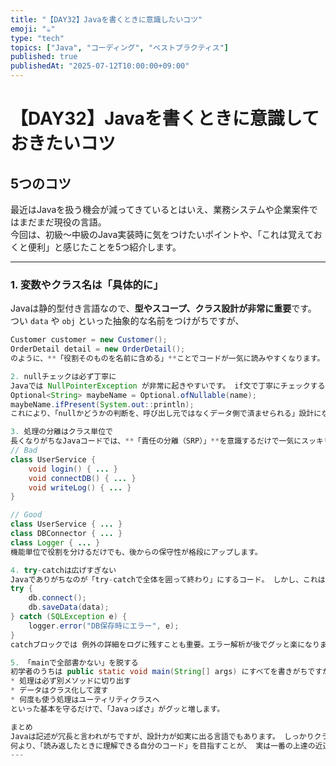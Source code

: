 ```yaml
---
title: "【DAY32】Javaを書くときに意識したいコツ"
emoji: "☕"
type: "tech"
topics: ["Java", "コーディング", "ベストプラクティス"]
published: true
publishedAt: "2025-07-12T10:00:00+09:00"
---
```



# 【DAY32】Javaを書くときに意識しておきたいコツ 
## 5つのコツ

最近はJavaを扱う機会が減ってきているとはいえ、業務システムや企業案件ではまだまだ現役の言語。  
今回は、初級〜中級のJava実装時に気をつけたいポイントや、「これは覚えておくと便利」と感じたことを5つ紹介します。

---

### 1. 変数やクラス名は「具体的に」

Javaは静的型付き言語なので、**型やスコープ、クラス設計が非常に重要**です。  
つい `data` や `obj` といった抽象的な名前をつけがちですが、  
```java
Customer customer = new Customer();
OrderDetail detail = new OrderDetail();
のように、**「役割そのものを名前に含める」**ことでコードが一気に読みやすくなります。 また、DTO（データ転送用オブジェクト）やVO（値オブジェクト）も命名を意識するだけで、可読性が大幅に変わります。

2. nullチェックは必ず丁寧に
Javaでは NullPointerException が非常に起きやすいです。 if文で丁寧にチェックするのはもちろん、最近は Optional を使うことでnullの扱いを明示的にできます。
Optional<String> maybeName = Optional.ofNullable(name);
maybeName.ifPresent(System.out::println);
これにより、「nullかどうかの判断を、呼び出し元ではなくデータ側で済ませられる」設計になります。

3. 処理の分離はクラス単位で
長くなりがちなJavaコードでは、**「責任の分離（SRP）」**を意識するだけで一気にスッキリします。 たとえば、ユーザー認証処理・DB接続・ログ出力が1つのクラスにまとまっていると修正が困難になります。
// Bad
class UserService {
    void login() { ... }
    void connectDB() { ... }
    void writeLog() { ... }
}

// Good
class UserService { ... }
class DBConnector { ... }
class Logger { ... }
機能単位で役割を分けるだけでも、後からの保守性が格段にアップします。

4. try-catchは広げすぎない
Javaでありがちなのが「try-catchで全体を囲って終わり」にするコード。 しかし、これはエラーの原因を隠してしまう場合があります。 ポイントは、本当に例外が起きる部分だけをtryに入れること。
try {
    db.connect();
    db.saveData(data);
} catch (SQLException e) {
    logger.error("DB保存時にエラー", e);
}
catchブロックでは 例外の詳細をログに残すことも重要。エラー解析が後でグッと楽になります。

5. 「mainで全部書かない」を脱する
初学者のうちは public static void main(String[] args) にすべてを書きがちですが、 Javaの真価は「クラスとメソッドを分けて構造化できる」ことにあります。
* 処理は必ず別メソッドに切り出す 
* データはクラス化して渡す 
* 何度も使う処理はユーティリティクラスへ 
といった基本を守るだけで、「Javaっぽさ」がグッと増します。

まとめ
Javaは記述が冗長と言われがちですが、設計力が如実に出る言語でもあります。 しっかりクラス設計・メソッド分離・例外処理・命名を意識することで、 保守性・拡張性の高いコードに仕上がります。
何より、「読み返したときに理解できる自分のコード」を目指すことが、 実は一番の上達の近道かもしれません。
---
